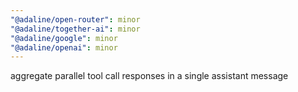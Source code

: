 ```yaml
---
"@adaline/open-router": minor
"@adaline/together-ai": minor
"@adaline/google": minor
"@adaline/openai": minor
---
```


aggregate parallel tool call responses in a single assistant message
